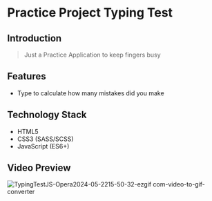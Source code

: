 # Practice Project Typing Test

## Introduction
> Just a Practice Application to keep fingers busy
## Features
>
- Type to calculate how many mistakes did you make

## Technology Stack
- HTML5
- CSS3 (SASS/SCSS)
- JavaScript (ES6+)

## Video Preview
![TypingTestJS-Opera2024-05-2215-50-32-ezgif com-video-to-gif-converter](https://github.com/IkaMastera/typing-test-game-js/assets/112602982/90380493-896f-472d-92aa-87425ef85d6a)

